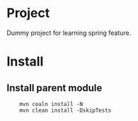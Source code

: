 # Project
Dummy project for learning spring feature. 

# Install

## Install parent module

```shell
    mvn cealn install -N
    mvn clean install -DskipTests
```
